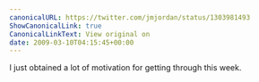 ```yaml
---
canonicalURL: https://twitter.com/jmjordan/status/1303981493
ShowCanonicalLink: true
CanonicalLinkText: View original on
date: 2009-03-10T04:15:45+00:00
---
```

I just obtained a lot of motivation for getting through this week.